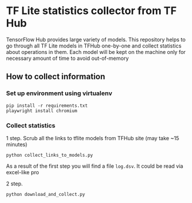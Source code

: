 # TF Lite statistics collector from TF Hub

TensorFlow Hub provides large variety of models.
This repository helps to go through all TF Lite models in TFHub one-by-one and collect statistics about operations in them.
Each model will be kept on the machine only for necessary amount of time to avoid out-of-memory

## How to collect information

### Set up environment using virtualenv
```shell
pip install -r requirements.txt
playwright install chromium
```

### Collect statistics
1 step. Scrub all the links to tflite models from TFHub site (may take ~15 minutes)
```shell
python collect_links_to_models.py
```
As a result of the first step you will find a file `log.dsv`. It could be read via excel-like pro

2 step.
```shell
python download_and_collect.py
```
